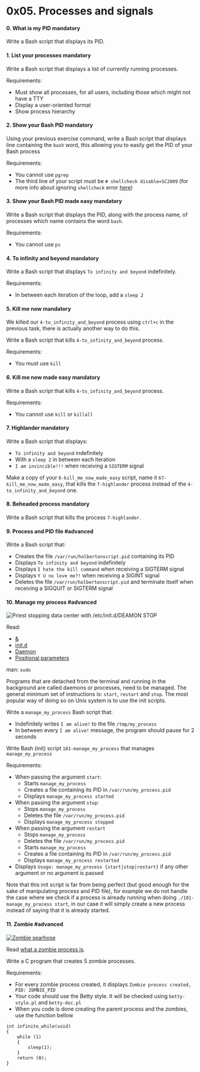 <h1 class="gap">0x05. Processes and signals</h1>
  <h4 class="task">
    0. What is my PID
      <span class="alert alert-warning mandatory-optional">
        mandatory
      </span>
  </h4>


  <!-- Progress vs Score -->

<!-- Task Body -->
  <p>Write a Bash script that displays its PID.</p>
  <h4 class="task">
    1. List your processes
      <span class="alert alert-warning mandatory-optional">
        mandatory
      </span>
  </h4>


  <!-- Progress vs Score -->

<!-- Task Body -->
  <p>Write a Bash script that displays a list of currently running processes.</p>

<p>Requirements:</p>

<ul>
<li>Must show all processes, for all users, including those which might not have a TTY</li>
<li>Display a user-oriented format</li>
<li>Show process hierarchy</li>
</ul>
  <h4 class="task">
    2. Show your Bash PID
      <span class="alert alert-warning mandatory-optional">
        mandatory
      </span>
  </h4>


  <!-- Progress vs Score -->

<!-- Task Body -->
  <p>Using your previous exercise command, write a Bash script that displays line containing the <code>bash</code> word, this allowing you to easily get the PID of your Bash process</p>

<p>Requirements:</p>

<ul>
<li>You cannot use <code>pgrep</code></li>
<li>The third line of your script must be <code># shellcheck disable=SC2009</code> (for more info about ignoring <code>shellcheck</code> error <a href="https://github.com/koalaman/shellcheck/wiki/Ignore">here</a>)</li>
</ul>
  <h4 class="task">
    3. Show your Bash PID made easy
      <span class="alert alert-warning mandatory-optional">
        mandatory
      </span>
  </h4>


  <!-- Progress vs Score -->

<!-- Task Body -->
  <p>Write a Bash script that displays the PID, along with the process name, of processes which name contains the word <code>bash</code>.</p>

<p>Requirements:</p>

<ul>
<li>You cannot use <code>ps</code></li>
</ul>
  <h4 class="task">
    4. To infinity and beyond
      <span class="alert alert-warning mandatory-optional">
        mandatory
      </span>
  </h4>


  <!-- Progress vs Score -->

<!-- Task Body -->
  <p>Write a Bash script that displays <code>To infinity and beyond</code> indefinitely. </p>

<p>Requirements:</p>

<ul>
<li>In between each iteration of the loop, add a <code>sleep 2</code></li>
</ul>
  <h4 class="task">
    5. Kill me now
      <span class="alert alert-warning mandatory-optional">
        mandatory
      </span>
  </h4>


  <!-- Progress vs Score -->

<!-- Task Body -->
  <p>We killed our <code>4-to_infinity_and_beyond</code> process using <code>ctrl+c</code> in the previous task, there is actually another way to do this.</p>

<p>Write a Bash script that kills <code>4-to_infinity_and_beyond</code> process.</p>

<p>Requirements:</p>

<ul>
<li>You must use <code>kill</code></li>
</ul>
  <h4 class="task">
    6. Kill me now made easy
      <span class="alert alert-warning mandatory-optional">
        mandatory
      </span>
  </h4>


  <!-- Progress vs Score -->

<!-- Task Body -->
  <p>Write a Bash script that kills <code>4-to_infinity_and_beyond</code> process.</p>

<p>Requirements:</p>

<ul>
<li>You cannot use <code>kill</code> or <code>killall</code></li>
</ul>
  <h4 class="task">
    7. Highlander
      <span class="alert alert-warning mandatory-optional">
        mandatory
      </span>
  </h4>


  <!-- Progress vs Score -->

<!-- Task Body -->
  <p>Write a Bash script that displays: </p>

<ul>
<li><code>To infinity and beyond</code> indefinitely</li>
<li>With a <code>sleep 2</code> in between each iteration</li>
<li><code>I am invincible!!!</code> when receiving a <code>SIGTERM</code> signal</li>
</ul>

<p>Make a copy of your <code>6-kill_me_now_made_easy</code> script, name it <code>67-kill_me_now_made_easy</code>,  that kills the <code>7-highlander</code> process instead of the <code>4-to_infinity_and_beyond</code> one.</p>
  <h4 class="task">
    8. Beheaded process
      <span class="alert alert-warning mandatory-optional">
        mandatory
      </span>
  </h4>


  <!-- Progress vs Score -->

<!-- Task Body -->
  <p>Write a Bash script that kills the process <code>7-highlander</code>.</p>
  <h4 class="task">
    9. Process and PID file
      <span class="alert alert-info mandatory-optional">
        #advanced
      </span>
  </h4>


  <!-- Progress vs Score -->

<!-- Task Body -->
  <p>Write a Bash script that: </p>

<ul>
<li>Creates the file <code>/var/run/holbertonscript.pid</code> containing its PID</li>
<li>Displays <code>To infinity and beyond</code> indefinitely</li>
<li>Displays <code>I hate the kill command</code> when receiving a SIGTERM signal</li>
<li>Displays <code>Y U no love me?!</code> when receiving a SIGINT signal</li>
<li>Deletes the file <code>/var/run/holbertonscript.pid</code> and terminate itself when receiving a SIGQUIT or SIGTERM signal</li>
</ul>
  <h4 class="task">
    10. Manage my process
      <span class="alert alert-info mandatory-optional">
        #advanced
      </span>
  </h4>


  <!-- Progress vs Score -->

<!-- Task Body -->
  <p><img src="http://i.imgur.com/o9q0iPA.jpg" alt="Priest stopping data center with /etc/init.d/DEAMON STOP"></p>

<p>Read:</p>

<ul>
<li><a href="http://bashitout.com/2013/05/18/Ampersands-on-the-command-line.html">&amp;</a></li>
<li><a href="http://www.ghacks.net/2009/04/04/get-to-know-linux-the-etcinitd-directory/">init.d</a></li>
<li><a href="https://en.wikipedia.org/wiki/Daemon_(computing)">Daemon</a></li>
<li><a href="http://wiki.bash-hackers.org/scripting/posparams">Positional parameters</a></li>
</ul>

<p>man: <code>sudo</code></p>

<p>Programs that are detached from the terminal and running in the background are called daemons or processes, need to be managed. The general minimum set of instructions is: <code>start</code>, <code>restart</code> and <code>stop</code>. The most popular way of doing so on Unix system is to use the init scripts.</p>

<p>Write a <code>manage_my_process</code> Bash script that: </p>

<ul>
<li>Indefinitely writes <code>I am alive!</code> to the file <code>/tmp/my_process</code></li>
<li>In between every <code>I am alive!</code> message, the program should pause for 2 seconds</li>
</ul>

<p>Write Bash (init) script <code>101-manage_my_process</code> that manages <code>manage_my_process</code></p>

<p>Requirements:</p>

<ul>
<li>When passing the argument <code>start</code>:

<ul>
<li>Starts <code>manage_my_process</code></li>
<li>Creates a file containing its PID in <code>/var/run/my_process.pid</code></li>
<li>Displays <code>manage_my_process started</code></li>
</ul></li>
<li>When passing the argument <code>stop</code>: 

<ul>
<li>Stops <code>manage_my_process</code><br></li>
<li>Deletes the file  <code>/var/run/my_process.pid</code></li>
<li>Displays <code>manage_my_process stopped</code></li>
</ul></li>
<li>When passing the argument <code>restart</code>

<ul>
<li>Stops <code>manage_my_process</code><br></li>
<li>Deletes the file  <code>/var/run/my_process.pid</code></li>
<li>Starts <code>manage_my_process</code></li>
<li>Creates a file containing its PID in <code>/var/run/my_process.pid</code></li>
<li>Displays <code>manage_my_process restarted</code></li>
</ul></li>
<li>Displays <code>Usage: manage_my_process {start|stop|restart}</code> if any other argument or no argument is passed</li>
</ul>

<p>Note that this init script is far from being perfect (but good enough for the sake of manipulating process and PID file), for example we do not handle the case where we check if a process is already running when doing <code>./101-manage_my_process start</code>, in our case it will simply create a new process instead of saying that it is already started.</p>
  <h4 class="task">
    11. Zombie
      <span class="alert alert-info mandatory-optional">
        #advanced
      </span>
  </h4>


  <!-- Progress vs Score -->

<!-- Task Body -->
  <p><a href="http://fineartamerica.com/featured/zombie-seahorse-lauren-b.html"><img src="http://i.imgur.com/C6mO7b3.jpg" alt="Zombie searhose"></a></p>

<p>Read <a href="https://zombieprocess.wordpress.com/what-is-a-zombie-process/">what a zombie process is</a>.</p>

<p>Write a C program that creates 5 zombie processes.</p>

<p>Requirements:</p>

<ul>
<li>For every zombie process created, it displays <code>Zombie process created, PID: ZOMBIE_PID</code></li>
<li>Your code should use the Betty style. It will be checked using <code>betty-style.pl</code> and <code>betty-doc.pl</code></li>
<li>When you code is done creating the parent process and the zombies, use the function bellow</li>
</ul>

<pre><code>int infinite_while(void)
{
    while (1)
    {
        sleep(1);
    }
    return (0);
}
</code></pre>